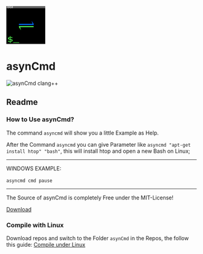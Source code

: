 <object data="https://raw.githubusercontent.com/Sharkbyteprojects/asynCmd/master/.readme_files/Logo%20asyncmd.svg" height="100"><img src="https://raw.githubusercontent.com/Sharkbyteprojects/asynCmd/master/.readme_files/Logo%20asyncmd.png" height="100"></object>
# asynCmd
![asynCmd clang++](https://github.com/Sharkbyteprojects/asynCmd/workflows/asynCmd%20g++/badge.svg)

## Readme

### How to Use asynCmd?

The command `asyncmd` will show you a little Example as Help.

After the Command `asyncmd` you can give Parameter like `asyncmd "apt-get install htop" "bash"`, this will install htop and open a new Bash on Linux;

---

WINDOWS EXAMPLE:

`asyncmd cmd pause`

 
---
The Source of asynCmd is completely Free under the MIT-License!

[Download](https://github.com/Sharkbyteprojects/asynCmd/releases/latest)

### Compile with Linux
Download repos and switch to the Folder `asynCmd` in the Repos, the follow this guide: [Compile under Linux](https://github.com/Sharkbyteprojects/asynCmd/blob/master/asynCmd/commands_to_compile_with_linux.md)